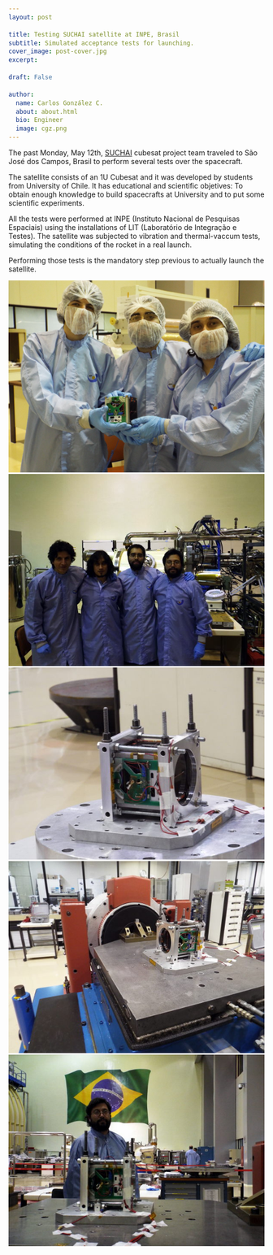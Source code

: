 ```yaml
---
layout: post

title: Testing SUCHAI satellite at INPE, Brasil
subtitle: Simulated acceptance tests for launching.
cover_image: post-cover.jpg
excerpt: 

draft: False

author:
  name: Carlos González C.
  about: about.html
  bio: Engineer
  image: cgz.png
--- 
```


The past Monday, May 12th, [SUCHAI](http://spel.ing.uchile.cl/suchai.html)
cubesat project team traveled to São José dos Campos, Brasil to perform 
several tests over the spacecraft. 

The satellite consists of an 1U Cubesat and it was developed by students from 
University of Chile. It has educational and scientific objetives: To obtain enough 
knowledge to build spacecrafts at University and to put some scientific experiments.

All the tests were performed at INPE (Instituto
Nacional de Pesquisas Espaciais) using the installations of LIT (Laboratório de 
Integração e Testes). The satellite was subjected to vibration and thermal-vaccum tests,
simulating the conditions of the rocket in a real launch.

Performing those tests is the mandatory step previous to actually launch the satellite.

![](images/test_brasil/suchai_inpe_1.png)
![](images/test_brasil/suchai_inpe_2.jpg)
![](images/test_brasil/suchai_inpe_3.jpg)
![](images/test_brasil/suchai_inpe_4.jpg)
![](images/test_brasil/suchai_inpe_5.jpg)


